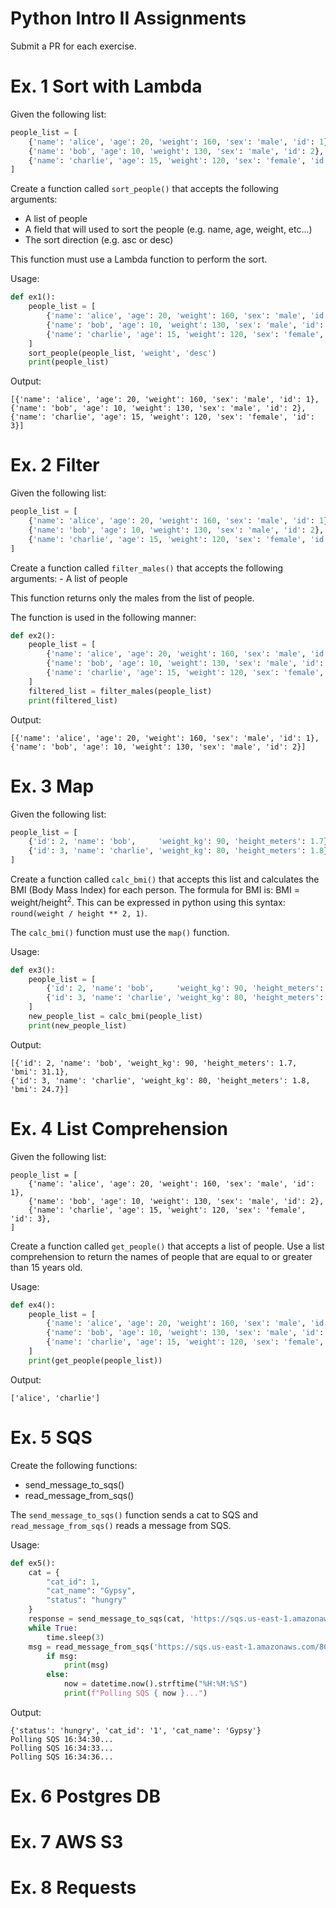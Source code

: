 # Python Intro II Assignments
Submit a PR for each exercise.

# Ex. 1 Sort with Lambda
Given the following list:

```Python
people_list = [
    {'name': 'alice', 'age': 20, 'weight': 160, 'sex': 'male', 'id': 1},
    {'name': 'bob', 'age': 10, 'weight': 130, 'sex': 'male', 'id': 2},
    {'name': 'charlie', 'age': 15, 'weight': 120, 'sex': 'female', 'id': 3},
]
```

Create a function called `sort_people()` that accepts the following arguments:
  - A list of people
  - A field that will used to sort the people (e.g. name, age, weight, etc...)
  - The sort direction (e.g. asc or desc)

This function must use a Lambda function to perform the sort.

Usage:

```Python
def ex1():
    people_list = [
        {'name': 'alice', 'age': 20, 'weight': 160, 'sex': 'male', 'id': 1},
        {'name': 'bob', 'age': 10, 'weight': 130, 'sex': 'male', 'id': 2},
        {'name': 'charlie', 'age': 15, 'weight': 120, 'sex': 'female', 'id': 3},
    ]
    sort_people(people_list, 'weight', 'desc')
    print(people_list)
```

Output:
```
[{'name': 'alice', 'age': 20, 'weight': 160, 'sex': 'male', 'id': 1}, {'name': 'bob', 'age': 10, 'weight': 130, 'sex': 'male', 'id': 2}, {'name': 'charlie', 'age': 15, 'weight': 120, 'sex': 'female', 'id': 3}]
```

# Ex. 2 Filter
Given the following list:

```Python
people_list = [
    {'name': 'alice', 'age': 20, 'weight': 160, 'sex': 'male', 'id': 1},
    {'name': 'bob', 'age': 10, 'weight': 130, 'sex': 'male', 'id': 2},
    {'name': 'charlie', 'age': 15, 'weight': 120, 'sex': 'female', 'id': 3},
]
```

Create a function called `filter_males()` that accepts the following arguments:
    - A list of people

This function returns only the males from the list of people.

The function is used in the following manner:

```Python
def ex2():
    people_list = [
        {'name': 'alice', 'age': 20, 'weight': 160, 'sex': 'male', 'id': 1},
        {'name': 'bob', 'age': 10, 'weight': 130, 'sex': 'male', 'id': 2},
        {'name': 'charlie', 'age': 15, 'weight': 120, 'sex': 'female', 'id': 3},
    ]
    filtered_list = filter_males(people_list)
    print(filtered_list)
```
Output:
```
[{'name': 'alice', 'age': 20, 'weight': 160, 'sex': 'male', 'id': 1}, {'name': 'bob', 'age': 10, 'weight': 130, 'sex': 'male', 'id': 2}]
```

# Ex. 3 Map
Given the following list:

```Python
people_list = [
    {'id': 2, 'name': 'bob',     'weight_kg': 90, 'height_meters': 1.7},
    {'id': 3, 'name': 'charlie', 'weight_kg': 80, 'height_meters': 1.8},
]
```

Create a function called `calc_bmi()` that accepts this list and calculates the BMI (Body Mass Index) for 
each person.  The formula for BMI is:  BMI = weight/height<sup>2</sup>.  This can be expressed in python
using this syntax: `round(weight / height ** 2, 1)`.

The `calc_bmi()` function must use the `map()` function.

Usage:
```Python
def ex3():
    people_list = [
        {'id': 2, 'name': 'bob',     'weight_kg': 90, 'height_meters': 1.7},
        {'id': 3, 'name': 'charlie', 'weight_kg': 80, 'height_meters': 1.8},
    ]
    new_people_list = calc_bmi(people_list)
    print(new_people_list)
```

Output:
```
[{'id': 2, 'name': 'bob', 'weight_kg': 90, 'height_meters': 1.7, 'bmi': 31.1}, 
{'id': 3, 'name': 'charlie', 'weight_kg': 80, 'height_meters': 1.8, 'bmi': 24.7}]
```

# Ex. 4 List Comprehension
Given the following list:

```
people_list = [
    {'name': 'alice', 'age': 20, 'weight': 160, 'sex': 'male', 'id': 1},
    {'name': 'bob', 'age': 10, 'weight': 130, 'sex': 'male', 'id': 2},
    {'name': 'charlie', 'age': 15, 'weight': 120, 'sex': 'female', 'id': 3},
]
```

Create a function called `get_people()` that accepts a list of people.  Use a list comprehension
to return the names of people that are equal to or greater than 15 years old.

Usage:
```Python
def ex4():
    people_list = [
        {'name': 'alice', 'age': 20, 'weight': 160, 'sex': 'male', 'id': 1},
        {'name': 'bob', 'age': 10, 'weight': 130, 'sex': 'male', 'id': 2},
        {'name': 'charlie', 'age': 15, 'weight': 120, 'sex': 'female', 'id': 3},
    ]
    print(get_people(people_list))
```

Output:
```
['alice', 'charlie']
```

# Ex. 5 SQS
Create the following functions:
  - send_message_to_sqs()
  - read_message_from_sqs()

The `send_message_to_sqs()` function sends a cat to SQS and `read_message_from_sqs()` reads a message from SQS.

Usage:
```Python
def ex5():
    cat = {
        "cat_id": 1,
        "cat_name": "Gypsy",
        "status": "hungry"
    }
    response = send_message_to_sqs(cat, 'https://sqs.us-east-1.amazonaws.com/807758713182/stu-0')
    while True:
        time.sleep(3)
    msg = read_message_from_sqs('https://sqs.us-east-1.amazonaws.com/807758713182/stu-0')
        if msg:
            print(msg)
        else:
            now = datetime.now().strftime("%H:%M:%S")
            print(f"Polling SQS { now }...")
```

Output:
```
{'status': 'hungry', 'cat_id': '1', 'cat_name': 'Gypsy'}
Polling SQS 16:34:30...
Polling SQS 16:34:33...
Polling SQS 16:34:36...
```

# Ex. 6 Postgres DB

# Ex. 7 AWS S3

# Ex. 8 Requests
